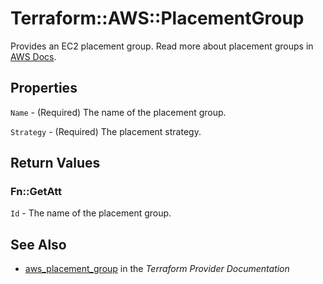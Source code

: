 # Terraform::AWS::PlacementGroup

Provides an EC2 placement group. Read more about placement groups
in [AWS Docs](https://docs.aws.amazon.com/AWSEC2/latest/UserGuide/placement-groups.html).

## Properties

`Name` - (Required) The name of the placement group.

`Strategy` - (Required) The placement strategy.


## Return Values

### Fn::GetAtt

`Id` - The name of the placement group.

## See Also

* [aws_placement_group](https://www.terraform.io/docs/providers/aws/r/placement_group.html) in the _Terraform Provider Documentation_